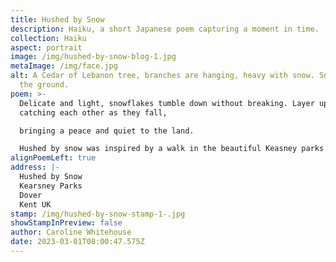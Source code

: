 ```yaml
---
title: Hushed by Snow
description: Haiku, a short Japanese poem capturing a moment in time.
collection: Haiku
aspect: portrait
image: /img/hushed-by-snow-blog-1.jpg
metaImage: /img/face.jpg
alt: A Cedar of Lebanon tree, branches are hanging, heavy with snow. Snow covers
  the ground.
poem: >-
  Delicate and light, snowflakes tumble down without breaking. Layer upon layer,
  catching each other as they fall,

  bringing a peace and quiet to the land. 

  Hushed by snow was inspired by a walk in the beautiful Keasney parks in Dover. Even the evergreen trees appeared to be sleeping, covered by this white blanket.
alignPoemLeft: true
address: |-
  Hushed by Snow
  Kearsney Parks
  Dover
  Kent UK
stamp: /img/hushed-by-snow-stamp-1-.jpg
showStampInPreview: false
author: Caroline Whitehouse
date: 2023-03-01T08:00:47.575Z
---
```

